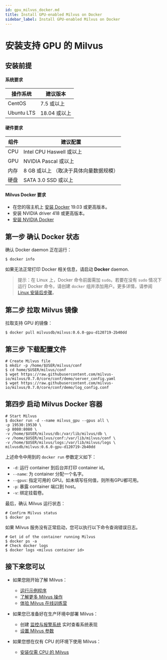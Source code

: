 ```yaml
---
id: gpu_milvus_docker.md
title: Install GPU-enabled Milvus on Docker
sidebar_label: Install GPU-enabled Milvus on Docker
---
```


# 安装支持 GPU 的 Milvus

## 安装前提

#### 系统要求

| 操作系统   | 建议版本     |
| ---------- | ------------ |
| CentOS     | 7.5 或以上   |
| Ubuntu LTS | 18.04 或以上 |

#### 硬件要求

| 组件 | 建议配置                               |
| ---- | -------------------------------------- |
| CPU  | Intel CPU Haswell 或以上               |
| GPU  | NVIDIA Pascal 或以上                   |
| 内存 | 8 GB 或以上 （取决于具体向量数据规模） |
| 硬盘 | SATA 3.0 SSD 或以上                    |

#### Milvus Docker 要求

- 在您的宿主机上 [安装 Docker](https://docs.docker.com/engine/installation/linux/docker-ce/ubuntu/) 19.03 或更高版本。
- 安装 NVIDIA driver 418 或更高版本。
- [安装 NVIDIA Docker](https://github.com/NVIDIA/nvidia-docker)

## 第一步 确认 Docker 状态

确认 Docker daemon 正在运行：

```shell
$ docker info
```

如果无法正常打印 Docker 相关信息，请启动 **Docker** daemon.

> 提示：在 Linux 上，Docker 命令前面需加 `sudo`。若要在没有 `sudo` 情况下运行 Docker 命令，请创建 `docker` 组并添加用户。更多详情，请参阅 [Linux 安装后步骤](https://docs.docker.com/install/linux/linux-postinstall/)。

## 第二步 拉取 Milvus 镜像

拉取支持 GPU 的镜像：

```shell
$ docker pull milvusdb/milvus:0.6.0-gpu-d120719-2b40dd
```
## 第三步 下载配置文件

```
# Create Milvus file
$ mkdir -p /home/$USER/milvus/conf
$ cd home/$USER/milvus/conf
$ wget https://raw.githubusercontent.com/milvus-io/milvus/0.7.0/core/conf/demo/server_config.yaml
$ wget https://raw.githubusercontent.com/milvus-io/milvus/0.7.0/core/conf/demo/log_config.conf
```

## 第四步 启动 Milvus Docker 容器

```shell
# Start Milvus
$ docker run -d --name milvus_gpu --gpus all \
-p 19530:19530 \
-p 8080:8080 \
-v /home/$USER/milvus/db:/var/lib/milvus/db \
-v /home/$USER/milvus/conf:/var/lib/milvus/conf \
-v /home/$USER/milvus/logs:/var/lib/milvus/logs \
milvusdb/milvus:0.6.0-gpu-d120719-2b40dd
```

上述命令中用到的 `docker run` 参数定义如下：

- `-d`: 运行 container 到后台并打印 container id。
- `--name`: 为 container 分配一个名字。
- `--gpus`: 指定可用的 GPU。如未填写任何值，则所有GPU都可用。
- `-p`: 暴露 container 端口到 host。
- `-v`: 绑定挂载卷。

最后，确认 Milvus 运行状态：

```shell
# Confirm Milvus status
$ docker ps
```

如果 Milvus 服务没有正常启动，您可以执行以下命令查询错误日志。

```shell
# Get id of the container running Milvus
$ docker ps -a
# Check docker logs
$ docker logs <milvus container id>
```

## 接下来您可以

- 如果您刚开始了解 Milvus：

  - [运行示例程序](../example_code.md)
  - [了解更多 Milvus 操作](../../milvus_operation.md)
  - [体验 Milvus 在线训练营](https://github.com/milvus-io/bootcamp)

- 如果您已准备好在生产环境中部署 Milvus：

  - 创建 [监控与报警系统](../../monitor.md) 实时查看系统表现
  - [设置 Milvus 参数](../../../reference/milvus_config.md)
  
- 如果您想在仅有 CPU 的环境下使用 Milvus：

  - [安装仅需 CPU 的 Milvus](cpu_milvus_docker.md)

